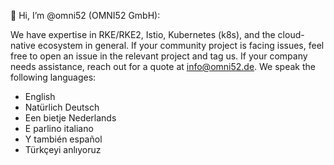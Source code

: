 👋 Hi, I’m @omni52 (OMNI52 GmbH):

We have expertise in RKE/RKE2, Istio, Kubernetes (k8s), and the cloud-native ecosystem in general.
If your community project is facing issues, feel free to open an issue in the relevant project and tag us.
If your company needs assistance, reach out for a quote at info@omni52.de. We speak the following languages:
- English
- Natürlich Deutsch
- Een bietje Nederlands
- E parlino italiano
- Y también español
- Türkçeyi anlıyoruz
